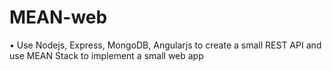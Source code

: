 # MEAN-web
•	Use Nodejs, Express, MongoDB, Angularjs to create a small REST API and use MEAN Stack to implement a small web app

